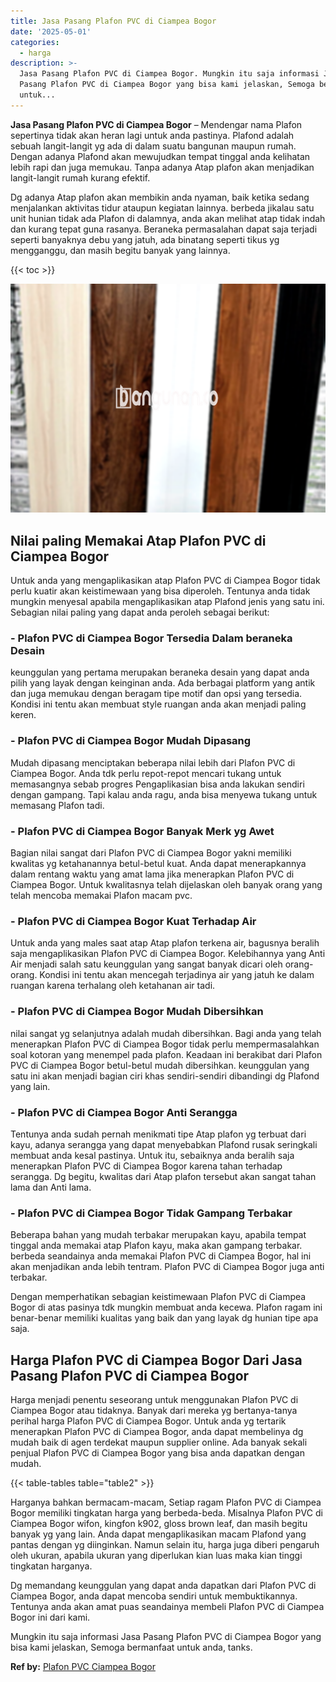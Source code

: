 ```yaml
---
title: Jasa Pasang Plafon PVC di Ciampea Bogor
date: '2025-05-01'
categories:
  - harga
description: >-
  Jasa Pasang Plafon PVC di Ciampea Bogor. Mungkin itu saja informasi Jasa
  Pasang Plafon PVC di Ciampea Bogor yang bisa kami jelaskan, Semoga bermanfaat
  untuk...
---
```


**Jasa Pasang Plafon PVC di Ciampea Bogor** – Mendengar nama Plafon sepertinya tidak akan heran lagi untuk anda pastinya. Plafond adalah sebuah langit-langit yg ada di dalam suatu bangunan maupun rumah. Dengan adanya Plafond akan mewujudkan tempat tinggal anda kelihatan lebih rapi dan juga memukau. Tanpa adanya Atap plafon akan menjadikan langit-langit rumah kurang efektif.

Dg adanya Atap plafon akan membikin anda nyaman, baik ketika sedang menjalankan aktivitas tidur ataupun kegiatan lainnya. berbeda jikalau satu unit hunian tidak ada Plafon di dalamnya, anda akan melihat atap tidak indah dan kurang tepat guna rasanya. Beraneka permasalahan dapat saja terjadi seperti banyaknya debu yang jatuh, ada binatang seperti tikus yg mengganggu, dan masih begitu banyak yang lainnya.

{{< toc >}}

![Jasa Pasang Plafon PVC di Ciampea Bogor](/images/flafond-pvc-murah19.png)

## Nilai paling Memakai Atap Plafon PVC di Ciampea Bogor

Untuk anda yang mengaplikasikan atap Plafon PVC di Ciampea Bogor tidak perlu kuatir akan keistimewaan yang bisa diperoleh. Tentunya anda tidak mungkin menyesal apabila mengaplikasikan atap Plafond jenis yang satu ini. Sebagian nilai paling yang dapat anda peroleh sebagai berikut:

### \- Plafon PVC di Ciampea Bogor Tersedia Dalam beraneka Desain

keunggulan yang pertama merupakan beraneka desain yang dapat anda pilih yang layak dengan keinginan anda. Ada berbagai platform yang antik dan juga memukau dengan beragam tipe motif dan opsi yang tersedia. Kondisi ini tentu akan membuat style ruangan anda akan menjadi paling keren.

### \- Plafon PVC di Ciampea Bogor Mudah Dipasang

Mudah dipasang menciptakan beberapa nilai lebih dari Plafon PVC di Ciampea Bogor. Anda tdk perlu repot-repot mencari tukang untuk memasangnya sebab progres Pengaplikasian bisa anda lakukan sendiri dengan gampang. Tapi kalau anda ragu, anda bisa menyewa tukang untuk memasang Plafon tadi.

### \- Plafon PVC di Ciampea Bogor Banyak Merk yg Awet

Bagian nilai sangat dari Plafon PVC di Ciampea Bogor yakni memiliki kwalitas yg ketahanannya betul-betul kuat. Anda dapat menerapkannya dalam rentang waktu yang amat lama jika menerapkan Plafon PVC di Ciampea Bogor. Untuk kwalitasnya telah dijelaskan oleh banyak orang yang telah mencoba memakai Plafon macam pvc.

### \- Plafon PVC di Ciampea Bogor Kuat Terhadap Air

Untuk anda yang males saat atap Atap plafon terkena air, bagusnya beralih saja mengaplikasikan Plafon PVC di Ciampea Bogor. Kelebihannya yang Anti Air menjadi salah satu keunggulan yang sangat banyak dicari oleh orang-orang. Kondisi ini tentu akan mencegah terjadinya air yang jatuh ke dalam ruangan karena terhalang oleh ketahanan air tadi.

### \- Plafon PVC di Ciampea Bogor Mudah Dibersihkan

nilai sangat yg selanjutnya adalah mudah dibersihkan. Bagi anda yang telah menerapkan Plafon PVC di Ciampea Bogor tidak perlu mempermasalahkan soal kotoran yang menempel pada plafon. Keadaan ini berakibat dari Plafon PVC di Ciampea Bogor betul-betul mudah dibersihkan. keunggulan yang satu ini akan menjadi bagian ciri khas sendiri-sendiri dibandingi dg Plafond yang lain.

### \- Plafon PVC di Ciampea Bogor Anti Serangga

Tentunya anda sudah pernah menikmati tipe Atap plafon yg terbuat dari kayu, adanya serangga yang dapat menyebabkan Plafond rusak seringkali membuat anda kesal pastinya. Untuk itu, sebaiknya anda beralih saja menerapkan Plafon PVC di Ciampea Bogor karena tahan terhadap serangga. Dg begitu, kwalitas dari Atap plafon tersebut akan sangat tahan lama dan Anti lama.

### \- Plafon PVC di Ciampea Bogor Tidak Gampang Terbakar

Beberapa bahan yang mudah terbakar merupakan kayu, apabila tempat tinggal anda memakai atap Plafon kayu, maka akan gampang terbakar. berbeda seandainya anda memakai Plafon PVC di Ciampea Bogor, hal ini akan menjadikan anda lebih tentram. Plafon PVC di Ciampea Bogor juga anti terbakar.

Dengan memperhatikan sebagian keistimewaan Plafon PVC di Ciampea Bogor di atas pasinya tdk mungkin membuat anda kecewa. Plafon ragam ini benar-benar memiliki kualitas yang baik dan yang layak dg hunian tipe apa saja.

## Harga Plafon PVC di Ciampea Bogor Dari Jasa Pasang Plafon PVC di Ciampea Bogor

Harga menjadi penentu seseorang untuk menggunakan Plafon PVC di Ciampea Bogor atau tidaknya. Banyak dari mereka yg bertanya-tanya perihal harga Plafon PVC di Ciampea Bogor. Untuk anda yg tertarik menerapkan Plafon PVC di Ciampea Bogor, anda dapat membelinya dg mudah baik di agen terdekat maupun supplier online. Ada banyak sekali penjual Plafon PVC di Ciampea Bogor yang bisa anda dapatkan dengan mudah.

{{< table-tables table="table2" >}}

Harganya bahkan bermacam-macam, Setiap ragam Plafon PVC di Ciampea Bogor memiliki tingkatan harga yang berbeda-beda. Misalnya Plafon PVC di Ciampea Bogor wifon, kingfon k902, gloss brown leaf, dan masih begitu banyak yg yang lain. Anda dapat mengaplikasikan macam Plafond yang pantas dengan yg diinginkan. Namun selain itu, harga juga diberi pengaruh oleh ukuran, apabila ukuran yang diperlukan kian luas maka kian tinggi tingkatan harganya.

Dg memandang keunggulan yang dapat anda dapatkan dari Plafon PVC di Ciampea Bogor, anda dapat mencoba sendiri untuk membuktikannya. Tentunya anda akan amat puas seandainya membeli Plafon PVC di Ciampea Bogor ini dari kami.

Mungkin itu saja informasi Jasa Pasang Plafon PVC di Ciampea Bogor yang bisa kami jelaskan, Semoga bermanfaat untuk anda, tanks.

**Ref by:** [Plafon PVC Ciampea Bogor](https://id.wikipedia.org/wiki/Plafon)
